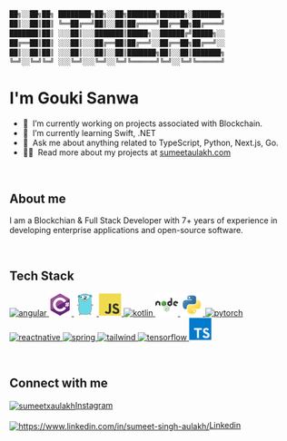 ``` bash
██╗░░██╗██╗ ████████╗██╗░░██╗███████╗██████╗░███████╗
██║░░██║██║ ╚══██╔══╝██║░░██║██╔════╝██╔══██╗██╔════╝
███████║██║ ░░░██║░░░███████║█████╗░░██████╔╝█████╗░░
██╔══██║██║ ░░░██║░░░██╔══██║██╔══╝░░██╔══██╗██╔══╝░░
██║░░██║██║ ░░░██║░░░██║░░██║███████╗██║░░██║███████╗
╚═╝░░╚═╝╚═╝ ░░░╚═╝░░░╚═╝░░╚═╝╚══════╝╚═╝░░╚═╝╚══════╝
```

#

# I'm Gouki Sanwa
- 🔭 &nbsp;I’m currently working on projects associated with Blockchain.
- 🌱 &nbsp;I’m currently learning Swift, .NET
- 💬 &nbsp;Ask me about anything related to TypeScript, Python, Next.js, Go.
- 👨‍💻 &nbsp;Read more about my projects at [sumeetaulakh.com](https://www.sumeetaulakh.com)

<br/>

## About me

I am a Blockchian & Full Stack Developer with 7+ years of experience in developing enterprise applications and open-source software.

<br/>

## Tech Stack

<p align="left"> 
<a href="https://angular.io" target="_blank" rel="noreferrer"> <img src="https://angular.io/assets/images/logos/angular/angular.svg" alt="angular" width="40" height="40"/> </a> 
<a href="https://www.w3schools.com/cs/" target="_blank" rel="noreferrer"> <img src="https://raw.githubusercontent.com/devicons/devicon/master/icons/csharp/csharp-original.svg" alt="csharp" width="40" height="40"/> </a> 
<a href="https://golang.org" target="_blank" rel="noreferrer"> <img src="https://raw.githubusercontent.com/devicons/devicon/master/icons/go/go-original.svg" alt="go" width="40" height="40"/> </a>
 <a href="https://developer.mozilla.org/en-US/docs/Web/JavaScript" target="_blank" rel="noreferrer"> <img src="https://raw.githubusercontent.com/devicons/devicon/master/icons/javascript/javascript-original.svg" alt="javascript" width="40" height="40"/> </a> 
 <a href="https://kotlinlang.org" target="_blank" rel="noreferrer"> <img src="https://www.vectorlogo.zone/logos/kotlinlang/kotlinlang-icon.svg" alt="kotlin" width="40" heig
ht="40"/> </a> 
<a href="https://nodejs.org" target="_blank" rel="noreferrer"> <img src="https://raw.githubusercontent.com/devicons/devicon/master/icons/nodejs/nodejs-original-wordmark.svg" alt="nodejs" width="40" height="40"/> </a> 
<a href="https://www.python.org" target="_blank" rel="noreferrer"> <img src="https://raw.githubusercontent.com/devicons/devicon/master/icons/python/python-original.svg" alt="python" width="40" height="40"/> </a> 
<a href="https://pytorch.org/" target="_blank" rel="noreferrer"> <img src="https://www.vectorlogo.zone/logos/pytorch/pytorch-icon.svg" alt="pytorch" width="40" height="40"/> </a>  
<a href="https://reactnative.dev/" target="_blank" rel="noreferrer"> <img src="https://reactnative.dev/img/header_logo.svg" alt="reactnative" width="40" height="40"/> </a>
 <a href="https://spring.io/" target="_blank" rel="noreferrer"> <img src="https://www.vectorlogo.zone/logos/springio/springio-icon.svg" alt="spring" width="40" height="40"/> </a> 
 <a href="https://tailwindcss.com/" target="_blank" rel="noreferrer"> <img src="https://www.vectorlogo.zone/logos/tailwindcss/tailwindcss-icon.svg" alt="tailwind" width="40" height="40"/> </a> <a href="https://www.tensorflow.org" target="_blank" rel="noreferrer"> <img src="https://www.vectorlogo.zone/logos/tensorflow/tensorflow-icon.svg" alt="tensorflow" width="40" height="40"/> </a> <a href="https://www.typescriptlang.org/" target="_blank" rel="noreferrer"> <img src="https://raw.githubusercontent.com/devicons/devicon/master/icons/typescript/typescript-original.svg" alt="typescript" width="40" height="40"/> </a> </p>

<br/>

## Connect with me

<p>
<a href="https://instagram.com/sumeetxaulakh" target="blank"><img align="center" src="https://raw.githubusercontent.com/rahuldkjain/github-profile-readme-generator/master/src/images/icons/Social/instagram.svg" alt="sumeetxaulakh" height="30" width="40" />Instagram</a><br/><br/>
<a href="https://linkedin.com/in/https://www.linkedin.com/in/sumeet-singh-aulakh/" target="blank"><img align="center" src="https://raw.githubusercontent.com/rahuldkjain/github-profile-readme-generator/master/src/images/icons/Social/linked-in-alt.svg" alt="https://www.linkedin.com/in/sumeet-singh-aulakh/" height="30" width="40"  />Linkedin</a><br/><br/>

</p>
